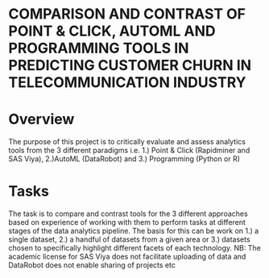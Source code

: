 #  COMPARISON AND CONTRAST OF POINT & CLICK, AUTOML AND PROGRAMMING TOOLS IN PREDICTING CUSTOMER CHURN IN TELECOMMUNICATION INDUSTRY 
# Overview
The purpose of this project is to critically evaluate and assess analytics tools from the 3 different paradigms i.e. 1.) Point & Click (Rapidminer and SAS Viya), 2.)AutoML (DataRobot) and 3.) Programming (Python or R)
# Tasks
The task is to compare and contrast tools for the 3 different approaches based on experience of working 
with them to perform tasks at different stages of the data analytics pipeline. The basis for this can be work on 1.) a 
single dataset, 2.) a handful of datasets from a given area or 3.) datasets chosen to specifically highlight different facets
of each technology. 
NB: The academic license for SAS Viya does not facilitate uploading of data and DataRobot does not enable sharing of projects etc
